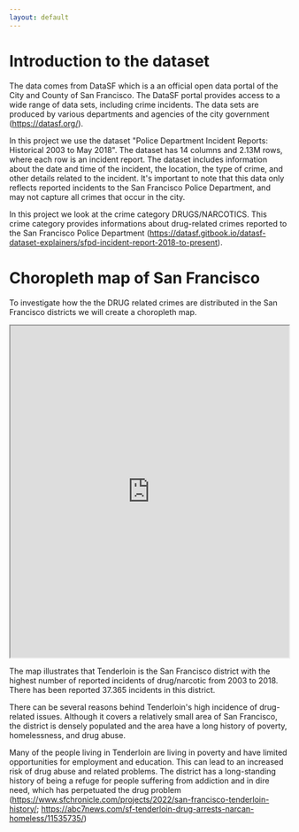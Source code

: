 ```yaml
---
layout: default
---
```


# Introduction to the dataset 
The data comes from DataSF which is a an official open data portal of the City and County of San Francisco. The DataSF portal provides access to a wide range of data sets, including crime incidents. The data sets are produced by various departments and agencies of the city government (https://datasf.org/).

In this project we use the dataset "Police Department Incident Reports: Historical 2003 to May 2018". The dataset has 14 columns and 2.13M rows, where each row is an incident report. The dataset includes information about the date and time of the incident, the location, the type of crime, and other details related to the incident. It's important to note that this data only reflects reported incidents to the San Francisco Police Department, and may not capture all crimes that occur in the city.

In this project we look at the crime category DRUGS/NARCOTICS. This crime category provides informations about drug-related crimes reported to the San Francisco Police Department (https://datasf.gitbook.io/datasf-dataset-explainers/sfpd-incident-report-2018-to-present). 



# Choropleth map of San Francisco

To investigate how the the DRUG related crimes are distributed in the San Francisco districts we will create a choropleth map.

<iframe src="https://raw.githack.com/Sdataanalyse/Sdataanalyse.github.io/Files/choropleth_map3.html" width="100%" height="600px"></iframe>

The map illustrates that Tenderloin is the San Francisco district with the highest number of reported incidents of drug/narcotic from 2003 to 2018. There has been reported 37.365 incidents in this district.

There can be several reasons behind Tenderloin's high incidence of drug-related issues. Although it covers a relatively small area of San Francisco, the district is densely populated and the area have a long history of poverty, homelessness, and drug abuse.

Many of the people living in Tenderloin are living in poverty and have limited opportunities for employment and education. This can lead to an increased risk of drug abuse and related problems. The district has a long-standing history of being a refuge for people suffering from addiction and in dire need, which has perpetuated the drug problem (https://www.sfchronicle.com/projects/2022/san-francisco-tenderloin-history/; https://abc7news.com/sf-tenderloin-drug-arrests-narcan-homeless/11535735/)
